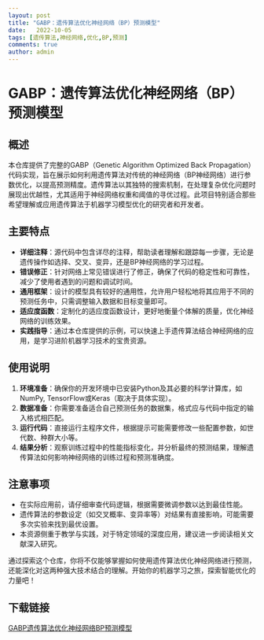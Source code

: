 ```yaml
---
layout: post
title: "GABP：遗传算法优化神经网络（BP）预测模型"
date:   2022-10-05
tags: [遗传算法,神经网络,优化,BP,预测]
comments: true
author: admin
---
```

# GABP：遗传算法优化神经网络（BP）预测模型

## 概述

本仓库提供了完整的GABP（Genetic Algorithm Optimized Back Propagation）代码实现，旨在展示如何利用遗传算法对传统的神经网络（BP神经网络）进行参数优化，以提高预测精度。遗传算法以其独特的搜索机制，在处理复杂优化问题时展现出优越性，尤其适用于神经网络权重和阈值的寻优过程。此项目特别适合那些希望理解或应用遗传算法于机器学习模型优化的研究者和开发者。

## 主要特点

- **详细注释**：源代码中包含详尽的注释，帮助读者理解和跟踪每一步骤，无论是遗传操作如选择、交叉、变异，还是BP神经网络的学习过程。
- **错误修正**：针对网络上常见错误进行了修正，确保了代码的稳定性和可靠性，减少了使用者遇到的问题和调试时间。
- **通用框架**：设计的模型具有较好的通用性，允许用户轻松地将其应用于不同的预测任务中，只需调整输入数据和目标变量即可。
- **适应度函数**：定制化的适应度函数设计，更好地衡量个体解的质量，优化神经网络的训练效果。
- **实践指导**：通过本仓库提供的示例，可以快速上手遗传算法结合神经网络的应用，是学习进阶机器学习技术的宝贵资源。

## 使用说明

1. **环境准备**：确保你的开发环境中已安装Python及其必要的科学计算库，如NumPy, TensorFlow或Keras（取决于具体实现）。
2. **数据准备**：你需要准备适合自己预测任务的数据集，格式应与代码中指定的输入格式相匹配。
3. **运行代码**：直接运行主程序文件，根据提示可能需要修改一些配置参数，如世代数、种群大小等。
4. **结果分析**：观察训练过程中的性能指标变化，并分析最终的预测结果，理解遗传算法如何影响神经网络的训练过程和预测准确度。

## 注意事项

- 在实际应用前，请仔细审查代码逻辑，根据需要微调参数以达到最佳性能。
- 遗传算法的参数设定（如交叉概率、变异率等）对结果有直接影响，可能需要多次实验来找到最优设置。
- 本资源侧重于教学与实践，对于特定领域的深度应用，建议进一步阅读相关文献深入研究。

通过探索这个仓库，你将不仅能够掌握如何使用遗传算法优化神经网络进行预测，还能深化对这两种强大技术结合的理解。开始你的机器学习之旅，探索智能优化的力量吧！

## 下载链接

[GABP遗传算法优化神经网络BP预测模型](https://pan.quark.cn/s/1d1a44f0a887)